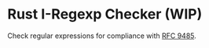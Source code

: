 # Rust I-Regexp Checker (WIP)

Check regular expressions for compliance with [RFC 9485](https://datatracker.ietf.org/doc/html/rfc9485).
